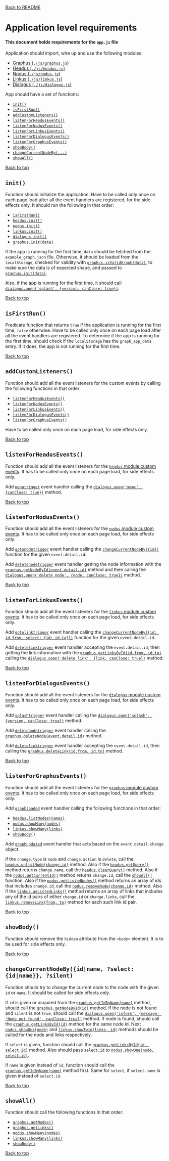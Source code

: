 [Back to README](..)

# Application level requirements

#### This document holds requirements for the `app.js` file

Application should import, wire up and use the following modules:

- [Graphus (`./js/graphus.js`)](graphus)
- [Headus (`./js/headus.js`)](headus)
- [Nodus (`./js/nodus.js`)](nodus)
- [Linkus (`./js/linkus.js`)](linkus)
- [Dialogus (`./js/dialogus.js`)](dialogus)

App should have a set of functions:

- [`init()`](#init)
- [`isFirstRun()`](#isfirstrun)
- [`addCustomListeners()`](#addcustomlisteners)
- [`listenForHeadusEvents()`](#listenforheadusevents)
- [`listenForNodusEvents()`](#listenfornodusevents)
- [`listenForLinkusEvents()`](#listenforlinkusevents)
- [`listenForDialogusEvents()`](#listenfordialogusevents)
- [`listenForGraphusEvents()`](#listenforgraphusevents)
- [`showBody()`](#showbody)
- [`changeCurrentNodeBy(...)`](#changecurrentnodebyidname-select-idname-silent)
- [`showAll()`](#showall)
   
[Back to top](#application-level-requirements)

## `init()`

Function should initialize the application. Have to be called only once on each page load after all the event handlers are registered, for the side effects only. It should run the following in that order:

- [`isFirstRun()`](#isfirstrun)
- [`headus.init()`](./headus#init)
- [`nodus.init()`](./nodus#init)
- [`linkus.init()`](./linkus#init)
- [`dialogus.init()`](./dialogus#init)
- [`graphus.init(data)`](./graphus#initdata)

If the app is running for the first time, `data` should be fetched from the `example_graph.json` file. Otherwise, it should be loaded from the `localStorage`, checked for validity with [`graphus.isValidGraph(data)`](./graphus#isvalidgraphdata), to make sure the data is of expected shape, and passed to [`graphus.init(data)`](./graphus#init).

Also, if the app is running for the first time, it should call [`dialogus.open('splash', {version, canClose: true})`](./dialogus#openname-data).
   
[Back to top](#application-level-requirements)

## `isFirstRun()`

Predicate function that returns `true` if the application is running for the first time, `false` otherwise. Have to be called only once on each page load after all the event handlers are registered. To determine if the app is running for the first time, should check if the `localStorage` has the `graph_app_data` entry. If it does, the app is not running for the first time.

[Back to top](#application-level-requirements)

## `addCustomListeners()`

Function should add all the event listeners for the custom events by calling the following functions in that order:

- [`listenForHeadusEvents()`](#listenforheadusevents)
- [`listenForNodusEvents()`](#listenfornodusevents)
- [`listenForLinkusEvents()`](#listenforlinkusevents)
- [`listenForDialogusEvents()`](#listenfordialogusevents)
- [`listenForGraphusEvents()`](#listenforgraphusevents)

Have to be called only once on each page load, for side effects only.

[Back to top](#application-level-requirements)

## `listenForHeadusEvents()`

Function should add all the event listeners for the [`headus` module custom events](headus#custom-events). It has to be called only once on each page load, for side effects only.

Add [`menutrigger`](./headus#menutrigger) event handler calling the [`dialogus.open('menu', {canClose: true})`](./dialogus#openname-data) method. 

[Back to top](#application-level-requirements)

## `listenForNodusEvents()`

Function should add all the event listeners for the [`nodus` module custom events](nodus#custom-events). It has to be called only once on each page load, for side effects only.

Add [`gotonodetrigger`](./nodus#gotonodetrigger) event handler calling the [`changeCurrentNodeBy({id})`](#changecurrentnodebyidname-select-idname-silent) function for the given `event.detail.id`.

Add [`deletenodetrigger`](./nodus#deletenodetrigger) event handler getting the node information with the [`graphus.getNodeById(event.detail.id)`](./graphus#getnodebyidid) method and then calling the [`dialogus.open('delete node', {node, canClose: true})`](./dialogus#openname-data) method.

[Back to top](#application-level-requirements)

## `listenForLinkusEvents()`

Function should add all the event listeners for the [`linkus` module custom events](linkus#custom-events). It has to be called only once on each page load, for side effects only.

Add [`gotolinktrigger`](./linkus#gotolinktrigger) event handler calling the [`changeCurrentNodeBy({id: id.from, select: {id: id.to}})`](#changecurrentnodebyidname-select-idname-silent) function for the given `event.detail.id`.

Add [`deletelinktrigger`](./linkus#deletelinktrigger) event handler accepting the `event.detail.id`, then getting the link information with the [`graphus.getLinksById(id.from, id.to)`](./graphus#getlinksbyidfrom-to) calling the [`dialogus.open('delete link', {link, canClose: true})`](./dialogus#openname-data) method.

[Back to top](#application-level-requirements)

## `listenForDialogusEvents()`

Function should add all the event listeners for the [`dialogus` module custom events](dialogus#custom-events). It has to be called only once on each page load, for side effects only.

Add [`splashtrigger`](./dialogus#splashtigger) event handler calling the [`dialogus.open('splash', {version, canClose: true})`](./dialogus#openname-data) method.

Add [`deletenodetrigger`](./dialogus#deletenodetrigger) event handler calling the [`graphus.deleteNode(event.detail.id)`](./graphus#delenodeid) method.

Add [`deletelinktrigger`](./dialogus#deletelinktrigger) event handler accepting the `event.detail.id`, then calling the [`graphus.deleteLink(id.from, id.to)`](./graphus#delinkfrom-to) method.

[Back to top](#application-level-requirements)

## `listenForGraphusEvents()`

Function should add all the event listeners for the [`graphus` module custom events](graphus#custom-events). It has to be called only once on each page load, for side effects only.

Add [`graphloaded`](./graphus#graphloaded) event handler calling the following functions in that order:

- [`headus.listNodes(names)`](./headus#listnodesnames)
- [`nodus.showMany(nodes)`](./nodus#showmanynodes)
- [`linkus.showMany(links)`](./linkus#showmanylinks)
- [`showBody()`](#showbody)

Add [`graphupdated`](./graphus#graphupdated) event handler that acts based on the `event.detail.change` object.

if the `change.type` is `node` and `change.action` is `delete`, call the [`headus.unlistNode(change.id)`](./headus#unlistnodeid) method. Also if the [`headus.getQuery()`](./headus#getquery) method returns `change.name`, call the [`headus.clearQuery()`](./headus#clearquery) method. Also if the [`nodus.getCurrentId()`](./nodus#getcurrentid) method returns `change.id`, call the [`showAll()`](#showall) function. Also if the [`nodus.getListedNodes()`](./nodus#getlistednodes) method returns an array of ids that includes `change.id`, call the [`nodus.removeNode(change.id)`](./nodus#removenodeid) method. Also if the [`linkus.geListedLinks()`](./linkus#getlistedlinks) method returns an array of links that includes any of the id pairs of either `change.id` or `change.links`, call the [`linkus.removeLink(from, to)`](./linkus#removelinkfrom-to) method for each such link id pair.
  
[Back to top](#application-level-requirements)

## `showBody()`

Function should remove the `hidden` attribute from the `<body>` element. It is to be used for side effects only.

[Back to top](#application-level-requirements)

## `changeCurrentNodeBy({id|name, ?select: {id|name}}, ?silent)`

Function should try to change the current node to the node with the given `id` or `name`. It should be called for side effects only.

If `id` is given or acquired from the [`graphus.getIdByName(name)`](./graphus#getidbynamename) method, should call the [`graphus.getNodeById(id)`](./graphus#getnodebyidid) method. If the node is not found and `silent` is not `true`, should call the [`dialogus.open('inform', {message: 'Node not found', canClose: true})`](./dialogus#openname-data) method. If node is found, should call the [`graphus.getLinksById(id)`](./graphus#getlinksbyidid1-id2) method for the same node id. Next [`nodus.showOne(node)`](./nodus#showonenode-selectedid) and [`linkus.showTwin(links, id)`](./linkus#showtwinlinks-id) methods should be called for the node and links respectively.

If `select` is given, function should call the [`graphus.getLinksById(id, select.id)`](./graphus#getlinksbyidid1-id2) method. Also should pass `select.id` to [`nodus.showOne(node, select.id)`](./nodus#showonenode-selectedid). 

If `name` is given instead of `id`, function should call the [`graphus.getIdByName(name)`](./graphus#getidbynamename) method first. Same for `select`, if `select.name` is given instead of `select.id`.

[Back to top](#application-level-requirements)

## `showAll()`

Function should call the following functions in that order:

- [`graphus.getNodes()`](./graphus#getnodes)
- [`graphus.getLinks()`](./graphus#getlinks)
- [`nodus.showMany(nodes)`](./nodus#showmanynodes)
- [`linkus.showMany(links)`](./linkus#showmanylinks)
- [`showBody()`](#showbody)

[Back to top](#application-level-requirements)
